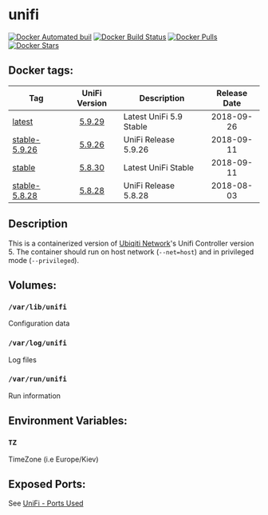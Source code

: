 # unifi

[![Docker Automated buil](https://img.shields.io/docker/automated/alexl78/unifi.svg)]() [![Docker Build Status](https://img.shields.io/docker/build/alexl78/unifi.svg)]() [![Docker Pulls](https://img.shields.io/docker/pulls/alexl78/unifi.svg)]() [![Docker Stars](https://img.shields.io/docker/stars/alexl78/unifi.svg)]()

## Docker tags:
| Tag | UniFi Version | Description | Release Date |
| --- | :---: | --- | :---: |
| [latest](https://github.com/alexl78/docker-unifi/blob/master/Dockerfile) | [5.9.29](https://community.ubnt.com/t5/UniFi-Updates-Blog/UniFi-SDN-Controller-5-9-29-Stable-Candidate-has-been-released/ba-p/2507610) | Latest UniFi 5.9 Stable | 2018-09-26|
| [stable-5.9.26](https://github.com/alexl78/docker-unifi/blob/stable-5.9.26/Dockerfile) | [5.9.26](https://community.ubnt.com/t5/UniFi-Beta-Blog/UniFi-SDN-Controller-5-9-26-Stable-Candidate-has-been-released/ba-p/2489657) | UniFi Release 5.9.26 | 2018-09-11|
| [stable](https://github.com/alexl78/docker-unifi/blob/5.8/Dockerfile) | [5.8.30](https://community.ubnt.com/t5/UniFi-Updates-Blog/UniFi-SDN-Controller-5-8-30-Stable-has-been-released/ba-p/2489957) | Latest UniFi Stable | 2018-09-11|
| [stable-5.8.28](https://github.com/alexl78/docker-unifi/blob/stable-5.8.28/Dockerfile) | [5.8.28](https://community.ubnt.com/t5/UniFi-Beta-Blog/UniFi-SDN-Controller-5-8-28-Stable-Candidate-has-been-released/ba-p/2443775) | UniFi Release 5.8.28 | 2018-08-03|

## Description
This is a containerized version of [Ubiqiti Network](https://www.ubnt.com/)'s Unifi Controller version 5.
The container should run on host network (`--net=host`) and in privileged mode (`--privileged`).

## Volumes:
### `/var/lib/unifi`
Configuration data

### `/var/log/unifi`
Log files

### `/var/run/unifi`
Run information

## Environment Variables:

### `TZ`

TimeZone (i.e Europe/Kiev)

## Exposed Ports:
See [UniFi - Ports Used](https://help.ubnt.com/hc/en-us/articles/218506997-UniFi-Ports-Used)
